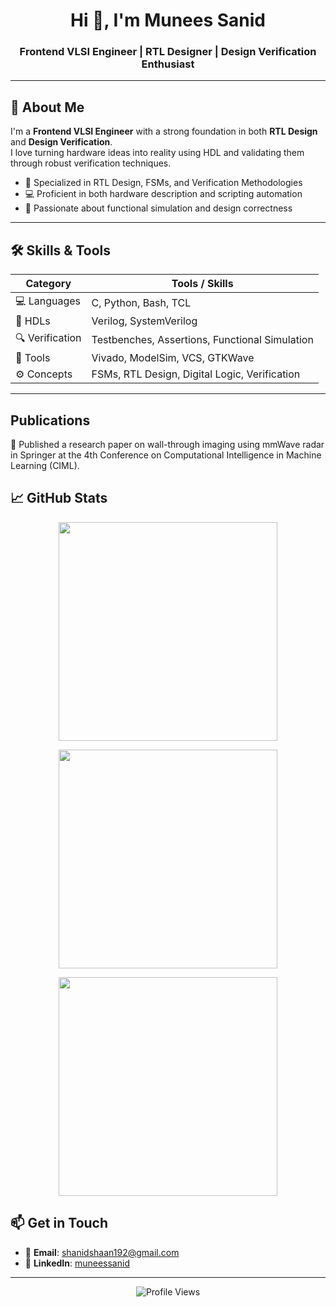 <h1 align="center">Hi 👋, I'm Munees Sanid</h1>
<h3 align="center">Frontend VLSI Engineer | RTL Designer | Design Verification Enthusiast</h3>

---

## 🧠 About Me

I'm a **Frontend VLSI Engineer** with a strong foundation in both **RTL Design** and **Design Verification**.  
I love turning hardware ideas into reality using HDL and validating them through robust verification techniques.

- 🔬 Specialized in RTL Design, FSMs, and Verification Methodologies  
- 💻 Proficient in both hardware description and scripting automation  
- 🧪 Passionate about functional simulation and design correctness

---

## 🛠️ Skills & Tools

| Category         | Tools / Skills |
|------------------|----------------|
| 💻 Languages      | C, Python, Bash, TCL |
| 🧠 HDLs           | Verilog, SystemVerilog |
| 🔍 Verification   | Testbenches, Assertions, Functional Simulation |
| 🧰 Tools          | Vivado, ModelSim, VCS, GTKWave |
| ⚙️ Concepts       | FSMs, RTL Design, Digital Logic, Verification |

---

## Publications 
📡 Published a research paper on wall-through imaging using mmWave radar in Springer at the 4th Conference on Computational Intelligence in Machine Learning (CIML).

## 📈 GitHub Stats

<p align="center">
  <img src="https://github-readme-stats.vercel.app/api?username=Munees-Sanid&show_icons=true&theme=tokyonight&include_all_commits=true&hide_border=false" width="350" />
</p>

<p align="center">
  <img src="https://github-readme-stats.vercel.app/api/top-langs/?username=Munees-Sanid&layout=compact&theme=tokyonight&langs_count=10&hide_border=false" width="350" />
</p>

<p align="center">
  <img src="https://github-readme-streak-stats.herokuapp.com/?user=Munees-Sanid&theme=tokyonight&hide_border=false" width="350" />
</p>




## 📫 Get in Touch

- 📧 **Email**: shanidshaan192@gmail.com  
- 💼 **LinkedIn**: [muneessanid](https://www.linkedin.com/in/muneessanid/)

---

<p align="center">
  <img src="https://komarev.com/ghpvc/?username=Munees-Sanid&label=Profile%20Views&color=blueviolet&style=flat-square" alt="Profile Views" />
</p>
